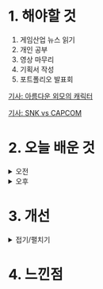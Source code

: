 
# 1. 해야할 것

1. 게임산업 뉴스 읽기 
2. 개인 공부  
3. 영상 마무리
4. 기획서 작성
5. 포트폴리오 발표회

[기사: 아름다운 외모의 캐릭터](https://www.gameinsight.co.kr/news/articleView.html?idxno=32848)

[기사: SNK vs CAPCOM](https://www.gamemeca.com/view.php?gid=1751273)

# 2. 오늘 배운 것

<details>
<summary>오전</summary>

## 오늘의 뉴스
### 아름다운 외모의 캐릭터
![image](https://github.com/user-attachments/assets/459cfd4a-ca8d-48ec-81ca-0de08517a3e3)
```
설마 아름다운 외모의 캐릭터가 한국 게임의 경쟁력이 될 줄은 몰랐다.
PC사상이 게임계를 잠식하면서 해외 게임들의 여성 캐릭터들의 외모가 정말 개성적으로 바뀌어가고 있었는데
개성적인 것보다 대중적인 아름다움을 추구한 한국 게임들이 세계적으로 호응을 얻고 있다는게 재밌다.
사실 아름다운 것들을 좋아하는건 당연한 사실인데 말이지
```
### SNK vs CAPCOM
![image](https://github.com/user-attachments/assets/5b4bbdc2-8253-497f-9b10-69ea04231e99)
```
내가 좋아하는 쿠사가키 쿄와 야가미 이오리가 나오는 격투게임이 캡콤 캐릭터들과 싸우는 버전이
21년만에 나왔다.
나는 격투게임 자체는 그렇게 좋아하지 않지만 캐릭터와 기술들을 좋아해서 예전에 게임을 구매했다.
이런 매력적인 캐릭터들이 게임에 유입되는 요소이기도 하기에 앞서 말한 아름다운 캐릭터가 게임의 재미요소 중
하나인 걸 증명할 수 있지 않을까?
뭐 어찌되었든
학창시절에 좋아했던 캐릭터가 다시 나타나 대전을 한다고하니 세일할 때 살 것 같다.
밸런스 좋고 재밌어서 많은 사람들이 좋아하는 게임이 되면 좋겠다.
```


## 포트폴리오 발표회
포폴 팀원들의 기획서를 보고 서로 해야할 방향을 공유했다.

레벨 영상을 만들면서 서로 피드백을 주기로 했다.\
현재 레벨을 전부 만들고 영상소스를 찍어뒀는데 오후에 영상편집하면서 이야기 나누기로 했다.

</details>


<details>
<summary>오후</summary>

## P의 거짓 역기획 레벨디자인
### 영상 마무리


### 기획서 작성
</details>




# 3. 개선


<details>
<summary>접기/펼치기</summary>


</details>



# 4. 느낀점


